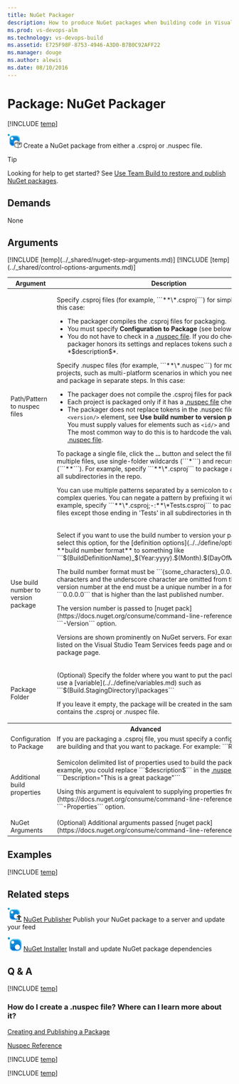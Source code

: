 ```yaml
---
title: NuGet Packager
description: How to produce NuGet packages when building code in Visual Studio Team Services
ms.prod: vs-devops-alm
ms.technology: vs-devops-build
ms.assetid: E725F98F-8753-4946-A3D0-B7B0C92AFF22
ms.manager: douge
ms.author: alewis
ms.date: 08/10/2016
---
```


# Package: NuGet Packager

[!INCLUDE [temp](../../_shared/version-tfs-2015-update.md)]

![](_img/nuget-packager.png) Create a NuGet package from either a .csproj or .nuspec file.

> [!TIP]
> Looking for help to get started? See [Use Team Build to restore and publish NuGet packages](../../../package/build/team-build-nuget.md).

## Demands

None

## Arguments

<table>
<thead>
<tr>
<th>Argument</th>
<th>Description</th>
</tr>
</thead>
<tr>
<td>Path/Pattern to nuspec files</td>
<td>

<p>Specify .csproj files (for example, ```**\*.csproj```) for simple projects. In this case:</p>
<ul>
<li>The packager compiles the .csproj files for packaging.</li>
<li>You must specify <strong>Configuration to Package</strong> (see below).</li>
<li>You do not have to check in a <a href="#nuspec">.nuspec file</a>. If you do check one in, the packager honors its settings and replaces tokens such as *$id$* and *$description$*.</li>
</ul>

<p>Specify .nuspec files (for example, ```**\*.nuspec```) for more complex projects, such as multi-platform scenarios in which you need to compile and package in separate steps. In this case:</p>
<ul>
<li>The packager does not compile the .csproj files for packaging.</li>
<li>Each project is packaged only if it has a <a href="#nuspec">.nuspec file</a> checked in.</li>
<li>The packager does not replace tokens in the .nuspec file (except the <code>&lt;version/&gt;</code> element, see <strong>Use build number to version package</strong>, below). You must supply values for elements such as <code>&lt;id/&gt;</code> and <code>&lt;description/&gt;</code>. The most common way to do this is to hardcode the values in the <a href="#nuspec">.nuspec file</a>.
</li>
</ul>

<p>To package a single file, click the <strong>...</strong> button and select the file. To package multiple files, use single-folder wildcards (```*```) and recursive wildcards (```**```). For example, specify ```**\*.csproj``` to package all .csproj files in all subdirectories in the repo.</p>
<p>You can use multiple patterns separated by a semicolon to create more complex queries. You can negate a pattern by prefixing it with "-:". For example, specify ```**\*.csproj;-:**\*Tests.csproj``` to package all .csproj files except those ending in 'Tests' in all subdirectories in the repo.</p>
</td>
</tr>
<tr>
<td>Use build number to version package</td>
<td>
<p>Select if you want to use the build number to version your package. If you select this option, for the [definition options](../../define/options.md), set the **build number format** to something like ```$(BuildDefinitionName)_$(Year:yyyy).$(Month).$(DayOfMonth)$(Rev:.r)```</p>
<p>The build number format must be ```{some_characters}_0.0.0.0```. The characters and the underscore character are omitted from the output. The version number at the end must be a unique number in a format such as ```0.0.0.0``` that is higher than the last published number.</p>
<p>The version number is passed to [nuget pack](https://docs.nuget.org/consume/command-line-reference#pack) with the ```-Version``` option.</p>
<p>Versions are shown prominently on NuGet servers. For example they are listed on the Visual Studio Team Services feeds page and on the NuGet.org package page.</p>
</td>
</tr>
<tr>
<td>Package Folder</td>
<td>
<p>(Optional) Specify the folder where you want to put the packages. You can use a [variable](../../define/variables.md) such as ```$(Build.StagingDirectory)\packages```</p>
<p>If you leave it empty, the package will be created in the same directory that contains the .csproj or .nuspec file.</p>
</td>
</tr>
<tr><th style="text-align: center" colspan="2">Advanced</th></tr>
<tr>
<td>Configuration to Package</td>
<td>
If you are packaging a .csproj file, you must specify a configuration that you are building and that you want to package. For example: ```Release```
</td>
</tr>
<tr>
<td>Additional build properties</td>
<td>
<p>Semicolon delimited list of properties used to build the package. For example, you could replace  ```<description>$description$</description>``` in the <a href="#nuspec">.nuspec file</a> this way: ```Description="This is a great package"```</p>
<p>Using this argument is equivalent to supplying properties from [nuget pack](https://docs.nuget.org/consume/command-line-reference#pack) with the ```-Properties``` option.</p>
</td>
</tr>
<tr>
<td>NuGet Arguments</td>
<td>
(Optional) Additional arguments passed [nuget pack](https://docs.nuget.org/consume/command-line-reference#pack).
</td>
</tr>
[!INCLUDE [temp](../_shared/nuget-step-arguments.md)]
[!INCLUDE [temp](../_shared/control-options-arguments.md)]
</table>


## Examples

[!INCLUDE [temp](../_shared/nuget-create-step-examples.md)]

## Related steps

![](_img/nuget-publisher.png) [NuGet Publisher](nuget-publisher.md) Publish your NuGet package to a server and update your feed

![](_img/nuget-installer.png) [NuGet Installer](nuget-installer.md) Install and update NuGet package dependencies


## Q & A

<!-- BEGINSECTION class="md-qanda" -->

[!INCLUDE [temp](../_shared/nuget-step-qa.md)]

<a name="nuspec"></a>
### How do I create a .nuspec file? Where can I learn more about it?

[Creating and Publishing a Package](https://docs.nuget.org/Create/Creating-and-Publishing-a-Package)

[Nuspec Reference](https://docs.nuget.org/Create/NuSpec-Reference)

[!INCLUDE [temp](../../_shared/qa-agents.md)]

[!INCLUDE [temp](../../_shared/qa-versions.md)]

<!-- ENDSECTION -->